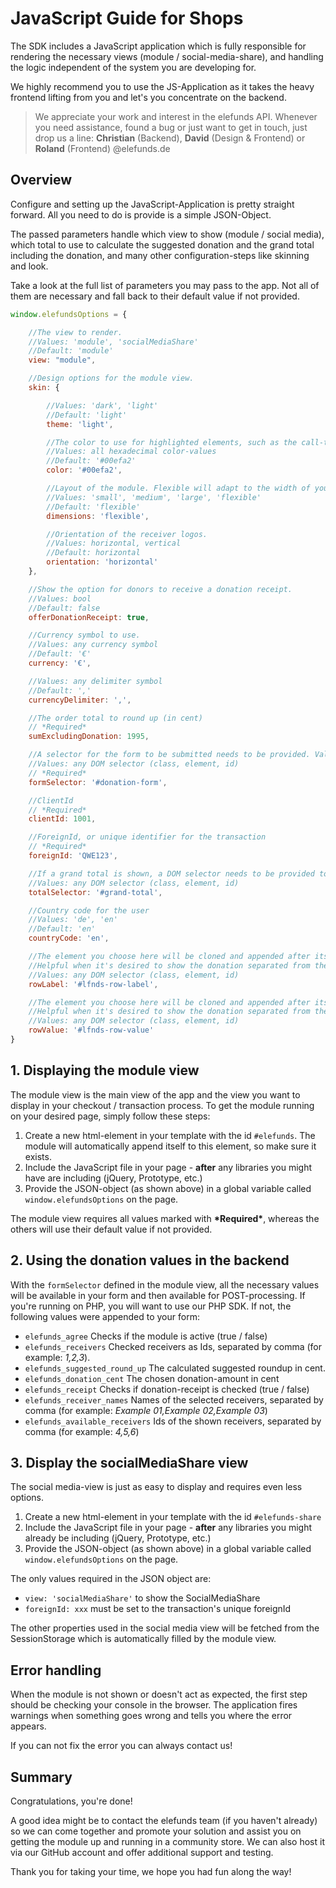 # JavaScript Guide for Shops
The SDK includes a JavaScript application which is fully responsible for rendering the necessary views (module / social-media-share),
and handling the logic independent of the system you are developing for.

We highly recommend you to use the JS-Application as it takes the heavy frontend lifting from you and let's you concentrate on the backend.

> We appreciate your work and interest in the elefunds API. Whenever you need assistance, found a bug or just want to get in touch, just drop
> us a line: **Christian** (Backend), **David** (Design & Frontend) or **Roland** (Frontend) @elefunds.de

## Overview
Configure and setting up the JavaScript-Application is pretty straight forward. All you need to do is provide is a simple JSON-Object.

The passed parameters handle which view to show (module / social media),
which total to use to calculate the suggested donation and the grand total including the donation,
and many other configuration-steps like skinning and look.

Take a look at the full list of parameters you may pass to the app.
Not all of them are necessary and fall back to their default value if not provided.

```javascript
window.elefundsOptions = {

    //The view to render.
    //Values: 'module', 'socialMediaShare'
    //Default: 'module'
    view: "module",

    //Design options for the module view.
    skin: {

        //Values: 'dark', 'light'
        //Default: 'light'
        theme: 'light',

        //The color to use for highlighted elements, such as the call-to-action button and + button.
        //Values: all hexadecimal color-values
        //Default: '#00efa2'
        color: '#00efa2',

        //Layout of the module. Flexible will adapt to the width of your container.
        //Values: 'small', 'medium', 'large', 'flexible'
        //Default: 'flexible'
        dimensions: 'flexible',

        //Orientation of the receiver logos.
        //Values: horizontal, vertical
        //Default: horizontal
        orientation: 'horizontal'
    },

    //Show the option for donors to receive a donation receipt.
    //Values: bool
    //Default: false
    offerDonationReceipt: true,

    //Currency symbol to use.
    //Values: any currency symbol
    //Default: '€'
    currency: '€',

    //Values: any delimiter symbol
    //Default: ','
    currencyDelimiter: ',',

    //The order total to round up (in cent)
    // *Required*
    sumExcludingDonation: 1995,

    //A selector for the form to be submitted needs to be provided. Values required by the module will be copied here.
    //Values: any DOM selector (class, element, id)
    // *Required*
    formSelector: '#donation-form',

    //ClientId
    // *Required*
    clientId: 1001,

    //ForeignId, or unique identifier for the transaction
    // *Required*
    foreignId: 'QWE123',

    //If a grand total is shown, a DOM selector needs to be provided to update the total when the module is activated
    //Values: any DOM selector (class, element, id)
    totalSelector: '#grand-total',

    //Country code for the user
    //Values: 'de', 'en'
    //Default: 'en'
    countryCode: 'en',

    //The element you choose here will be cloned and appended after itself with the donation label as its content (elefunds donation)
    //Helpful when it's desired to show the donation separated from the module (ie. in an order overview)
    //Values: any DOM selector (class, element, id)
    rowLabel: '#lfnds-row-label',

    //The element you choose here will be cloned and appended after itself with the donation value aus content (12.00 €)
    //Helpful when it's desired to show the donation separated from the module (ie. in an order overview)
    //Values: any DOM selector (class, element, id)
    rowValue: '#lfnds-row-value'
}
```


## 1. Displaying the module view

The module view is the main view of the app and the view you want to display in your checkout / transaction process.
To get the module running on your desired page, simply follow these steps:

1. Create a new html-element in your template with the id `#elefunds`. The module will automatically append itself to this element, so make sure it exists.
2. Include the JavaScript file in your page - **after** any libraries you might have are including (jQuery, Prototype, etc.)
3. Provide the JSON-object (as shown above) in a global variable called `window.elefundsOptions` on the page.

The module view requires all values marked with **\*Required\***, whereas the others will use their default value if not provided.


## 2. Using the donation values in the backend

With the `formSelector` defined in the module view, all the necessary values will be available in your form and then available for POST-processing.
If you're running on PHP, you will want to use our PHP SDK. If not, the following values were appended to your form:

* `elefunds_agree` Checks if the module is active (true / false)
* `elefunds_receivers` Checked receivers as Ids, separated by comma (for example: *1,2,3*).
* `elefunds_suggested_round_up` The calculated suggested roundup in cent.
* `elefunds_donation_cent` The chosen donation-amount in cent
* `elefunds_receipt` Checks if donation-receipt is checked (true / false)
* `elefunds_receiver_names` Names of the selected receivers, separated by comma (for example: *Example 01,Example 02,Example 03*)
* `elefunds_available_receivers` Ids of the shown receivers, separated by comma (for example: *4,5,6*)


## 3. Display the socialMediaShare view

The social media-view is just as easy to display and requires even less options.

1. Create a new html-element in your template with the id `#elefunds-share`
2. Include the JavaScript file in your page - **after** any libraries you might already be including (jQuery, Prototype, etc.)
3. Provide the JSON-object (as shown above) in a global variable called `window.elefundsOptions` on the page.

The only values required in the JSON object are:

* `view: 'socialMediaShare'` to show the SocialMediaShare
* `foreignId: xxx` must be set to the transaction's unique foreignId

The other properties used in the social media view will be fetched from the SessionStorage which is automatically filled by the module view.


## Error handling

When the module is not shown or doesn't act as expected,
the first step should be checking your console in the browser.
The application fires warnings when something goes wrong and tells you where the error appears.

If you can not fix the error you can always contact us!

## Summary

Congratulations, you're done!

A good idea might be to contact the elefunds team (if you haven't already) so we can come together and promote your solution and assist you on getting the module up and running in a community store. We can also host it via our GitHub account and offer additional support and testing.

Thank you for taking your time, we hope you had fun along the way!
